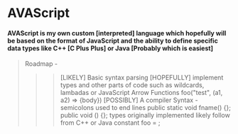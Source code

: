 # AVAScript 
#### AVAScript is my own custom [interpreted] language which hopefully will be based on the format of JavaScript and the ability to define specific data types like C++ [C Plus Plus] or Java [Probably which is easiest]
> Roadmap -
>>> [LIKELY] Basic syntax parsing
>>> [HOPEFULLY] implement types and other parts of code such as wildcards, lambadas or JavaScript Arrow Functions foo("test", (a1, a2) => {body})
>>> [POSSIBLY] A compiler 
>> Syntax -
>>> semicolons used to end lines
>>> public static void fname() {};
>>> public void () {};
>>> types originally implemented likely follow from C++ or Java
>>> constant <type> foo = <value>;

 

